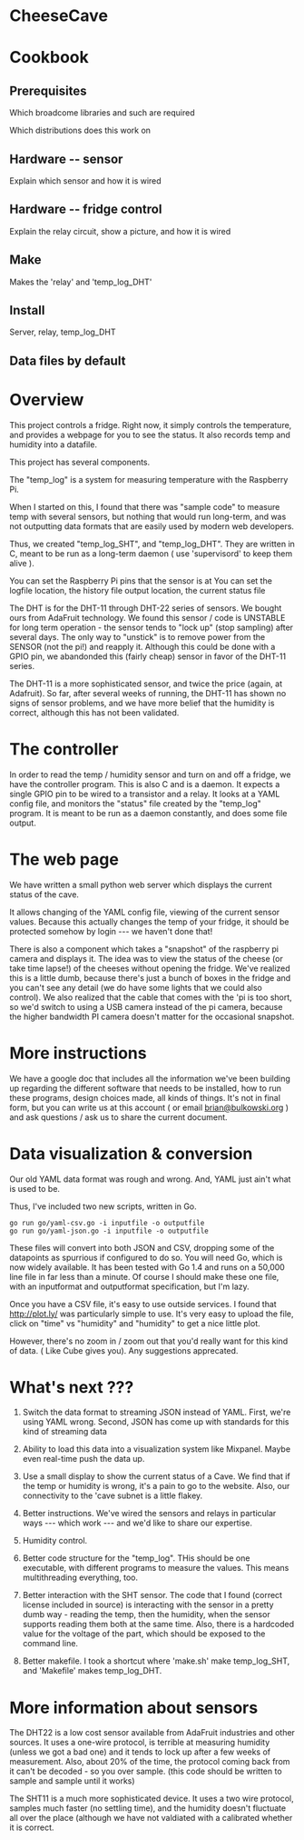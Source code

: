 CheeseCave
==========

# Cookbook

## Prerequisites

Which broadcome libraries and such are required

Which distributions does this work on

## Hardware -- sensor

Explain which sensor and how it is wired

## Hardware -- fridge control

Explain the relay circuit, show a picture, and
how it is wired

## Make

Makes the 'relay' and 'temp_log_DHT'

## Install

Server, relay, temp_log_DHT

## Data files by default

# Overview

This project controls a fridge. Right now, it simply controls the temperature,
and provides a webpage for you to see the status. It also records temp and humidity
into a datafile.

This project has several components.

The "temp_log" is a system for measuring temperature with the Raspberry Pi.

When I started on this, I found that there was "sample code" to measure temp
with several sensors, but nothing that would run long-term, and was not
outputting data formats that are easily used by modern web developers.

Thus, we created "temp_log_SHT", and "temp_log_DHT". They are written in C,
meant to be run as a long-term daemon ( use 'supervisord' to keep them alive ).

You can set the Raspberry Pi pins that the sensor is at
You can set the logfile location, the history file output location, the current status file

The DHT is for the DHT-11 through DHT-22 series of sensors. We bought ours from AdaFruit
technology. We found this sensor / code is UNSTABLE for long term operation - the
sensor tends to "lock up" (stop sampling) after several days. The only way to "unstick"
is to remove power from the SENSOR (not the pi!) and reapply it. Although this could be done
with a GPIO pin, we abandonded this (fairly cheap) sensor in favor of the DHT-11 series.

The DHT-11 is a more sophisticated sensor, and twice the price (again, at Adafruit).
So far, after several weeks of running, the DHT-11 has shown no signs of sensor problems,
and we have more belief that the humidity is correct, although this has not been validated.

# The controller

In order to read the temp / humidity sensor and turn on and off a fridge, we have
the controller program. This is also C and is a daemon. It expects a single GPIO pin
to be wired to a transistor and a relay. It looks at a YAML config file, and monitors
the "status" file created by the "temp_log" program. It is meant to be run as a daemon
constantly, and does some file output.

# The web page

We have written a small python web server which displays the current status of the cave.

It allows changing of the YAML config file, viewing of the current sensor values. Because
this actually changes the temp of your fridge, it should be protected somehow by login --- we haven't done that!

There is also a component which takes a "snapshot" of the raspberry pi camera and displays it.
The idea was to view the status of the cheese (or take time lapse!) of the cheeses without
opening the fridge. We've realized this is a little dumb, because there's just a bunch of boxes
in the fridge and you can't see any detail (we do have some lights that we could also control).
We also realized that the cable that comes with the 'pi is too short, so we'd switch to using
a USB camera instead of the pi camera, because the higher bandwidth PI camera doesn't matter for
the occasional snapshot.

# More instructions

We have a google doc that includes all the information we've been building up regarding
the different software that needs to be installed, how to run these programs, design choices made,
all kinds of things. It's not in final form, but you can write us at this account ( or email brian@bulkowski.org )
and ask questions / ask us to share the current document.

# Data visualization & conversion

Our old YAML data format was rough and wrong. And, YAML just ain't what is used to be.

Thus, I've included two new scripts, written in Go.

```
go run go/yaml-csv.go -i inputfile -o outputfile
go run go/yaml-json.go -i inputfile -o outputfile
```

These files will convert into both JSON and CSV, dropping some of the datapoints
as spurrious if configured to do so. You will need Go, which is now widely available.
It has been tested with Go 1.4 and runs on a 50,000 line file in far less than a minute.
Of course I should make these one file, with an inputformat and outputformat specification,
but I'm lazy.

Once you have a CSV file, it's easy to use outside services. I found that http://plot.ly/ was
particularly simple to use. It's very easy to upload the file, click on "time" vs "humidity" and "humidity" to get a nice little plot.

However, there's no zoom in / zoom out that you'd really want for this kind of data. ( Like Cube gives you). Any suggestions apprecated.


# What's next ???

1) Switch the data format to streaming JSON instead of YAML. 
First, we're using YAML wrong.
Second, JSON has come up with standards for this kind of streaming data

2) Ability to load this data into a visualization system like Mixpanel. Maybe even real-time
push the data up.

3) Use a small display to show the current status of a Cave. We find that if the temp
or humidity is wrong, it's a pain to go to the website. Also, our connectivity to the 'cave subnet
is a little flakey.

4) Better instructions. We've wired the sensors and relays in particular ways --- which work ---
and we'd like to share our expertise.

5) Humidity control.

6) Better code structure for the "temp_log". THis should be one executable, with different programs
to measure the values. This means multithreading everything, too.

7) Better interaction with the SHT sensor. The code that I found (correct license included in source)
is interacting with the sensor in a pretty dumb way - reading the temp, then the humidity, when the
sensor supports reading them both at the same time. Also, there is a hardcoded value for the voltage
of the part, which should be exposed to the command line.

8) Better makefile. I took a shortcut where 'make.sh' make temp_log_SHT, and 'Makefile' makes temp_log_DHT.

# More information about sensors

The DHT22 is a low cost sensor available from AdaFruit industries and other sources.
It uses a one-wire protocol, is terrible at measuring humidity (unless we got a bad one)
and it tends to lock up after a few weeks of measurement. Also, about 20% of the time,
the protocol coming back from it can't be decoded - so you over sample. (this code should be written
to sample and sample until it works)

The SHT11 is a much more sophisticated device. It uses a two wire protocol,
samples much faster (no settling time), and the humidity doesn't fluctuate all over the place
(although we have not valdiated with a calibrated whether it is correct.

